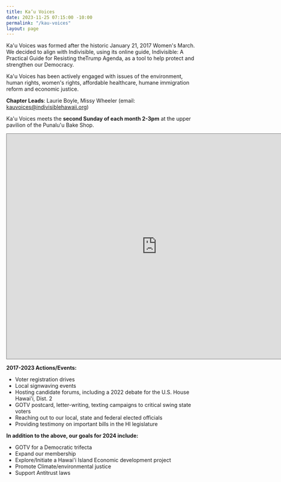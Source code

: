 ```yaml
---
title: Ka’u Voices
date: 2023-11-25 07:15:00 -10:00
permalink: "/kau-voices"
layout: page
---
```


Ka'u Voices was formed after the historic January 21, 2017 Women's March.  We decided to align with Indivisible, using its online guide, Indivisible: A Practical Guide for Resisting theTrump Agenda, as a tool to help protect and strengthen our Democracy.

Ka'u Voices has been actively engaged with issues of the environment, human rights, women's rights, affordable healthcare, humane immigration reform and economic justice. 

**Chapter Leads**: Laurie Boyle, Missy Wheeler (email: kauvoices@indivisiblehawaii.org) 

Ka'u Voices meets the **second Sunday of each month 2-3pm** at the upper pavilion of the Punalu'u Bake Shop.

<iframe src="https://calendar.google.com/calendar/embed?height=600&wkst=1&bgcolor=%23ffffff&ctz=Pacific%2FHonolulu&src=aW5mb0BpbmRpdmlzaWJsZWhhd2FpaS5vcmc&src=ZW4udXNhI2hvbGlkYXlAZ3JvdXAudi5jYWxlbmRhci5nb29nbGUuY29t&color=%23F6BF26&color=%230B8043" style="border:solid 1px #777" width="800" height="600" frameborder="0" scrolling="no"></iframe>



**2017-2023 Actions/Events:**
* Voter registration drives
* Local signwaving events
* Hosting candidate forums, including a 2022 debate for the U.S. House Hawai'i, Dist. 2
* GOTV postcard, letter-writing, texting campaigns to critical swing state voters 
* Reaching out to our local, state and federal elected officials
* Providing testimony on important bills in the HI legislature

**In addition to the above, our goals for 2024 include:**
* GOTV for a Democratic trifecta 
* Expand our membership 
* Explore/Initiate a Hawai'i Island Economic development project
* Promote Climate/environmental justice
* Support Antitrust laws
